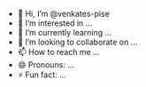- 👋 Hi, I’m @venkates-pise
- 👀 I’m interested in ...
- 🌱 I’m currently learning ...
- 💞️ I’m looking to collaborate on ...
- 📫 How to reach me ...
- 😄 Pronouns: ...
- ⚡ Fun fact: ...

<!---
venkates-pise/venkates-pise is a ✨ special ✨ repository because its `README.md` (this file) appears on your GitHub profile.
You can click the Preview link to take a look at your changes.
--->
